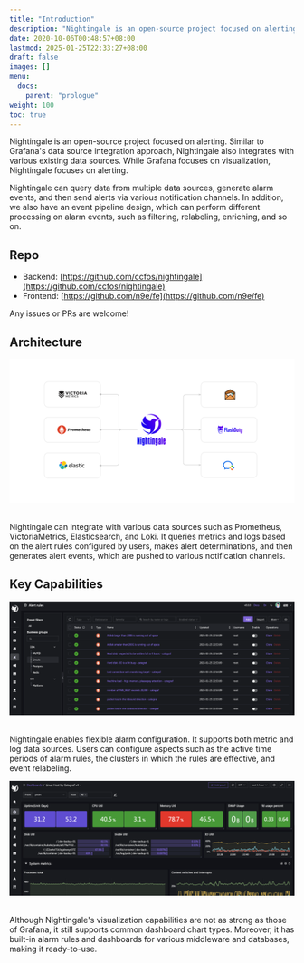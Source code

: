 ```yaml
---
title: "Introduction"
description: "Nightingale is an open-source project focused on alerting. Similar to Grafana's data source integration approach, Nightingale also connects with various existing data sources. However, while Grafana focuses on visualization, Nightingale emphasizes alerting engines."
date: 2020-10-06T00:48:57+08:00
lastmod: 2025-01-25T22:33:27+08:00
draft: false
images: []
menu:
  docs:
    parent: "prologue"
weight: 100
toc: true
---
```


Nightingale is an open-source project focused on alerting. Similar to Grafana's data source integration approach, Nightingale also integrates with various existing data sources. While Grafana focuses on visualization, Nightingale focuses on alerting.

Nightingale can query data from multiple data sources, generate alarm events, and then send alerts via various notification channels. In addition, we also have an event pipeline design, which can perform different processing on alarm events, such as filtering, relabeling, enriching, and so on.

## Repo

- Backend: [https://github.com/ccfos/nightingale](https://github.com/ccfos/nightingale)
- Frontend: [https://github.com/n9e/fe](https://github.com/n9e/fe)

Any issues or PRs are welcome!

## Architecture

<img src="/img/prologue/intro/product-arch.png" />
<br />
<br />

Nightingale can integrate with various data sources such as Prometheus, VictoriaMetrics, Elasticsearch, and Loki. It queries metrics and logs based on the alert rules configured by users, makes alert determinations, and then generates alert events, which are pushed to various notification channels.

## Key Capabilities

<img src="/img/prologue/intro/alert-rules.png" />
<br />
<br />

Nightingale enables flexible alarm configuration. It supports both metric and log data sources. Users can configure aspects such as the active time periods of alarm rules, the clusters in which the rules are effective, and event relabeling.

<img src="/img/prologue/intro/dashboard-host.png" />
<br />
<br />

Although Nightingale's visualization capabilities are not as strong as those of Grafana, it still supports common dashboard chart types. Moreover, it has built-in alarm rules and dashboards for various middleware and databases, making it ready-to-use. 

